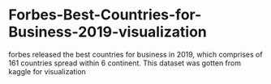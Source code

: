 # Forbes-Best-Countries-for-Business-2019-visualization
forbes released the best countries for business in 2019, which comprises of 161 countries spread within  6 continent. This dataset was gotten from kaggle for visualization
